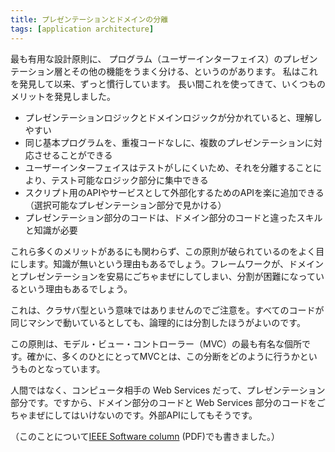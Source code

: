 ```yaml
---
title: プレゼンテーションとドメインの分離
tags: [application architecture]
---
```


最も有用な設計原則に、
プログラム（ユーザーインターフェイス）のプレゼンテーション層とその他の機能をうまく分ける、というのがあります。
私はこれを発見して以来、ずっと慣行しています。
長い間これを使ってきて、いくつものメリットを発見しました。

* プレゼンテーションロジックとドメインロジックが分かれていると、理解しやすい
* 同じ基本プログラムを、重複コードなしに、複数のプレゼンテーションに対応させることができる
* ユーザーインターフェイスはテストがしにくいため、それを分離することにより、テスト可能なロジック部分に集中できる
* スクリプト用のAPIやサービスとして外部化するためのAPIを楽に追加できる（選択可能なプレゼンテーション部分で見かける）
* プレゼンテーション部分のコードは、ドメイン部分のコードと違ったスキルと知識が必要

これら多くのメリットがあるにも関わらず、この原則が破られているのをよく目にします。知識が無いという理由もあるでしょう。フレームワークが、ドメインとプレゼンテーションを安易にごちゃまぜにしてしまい、分割が困難になっているという理由もあるでしょう。

これは、クラサバ型という意味ではありませんのでご注意を。すべてのコードが同じマシンで動いているとしても、論理的には分割したほうがよいのです。

この原則は、モデル・ビュー・コントローラー（MVC）の最も有名な個所です。確かに、多くのひとにとってMVCとは、この分断をどのように行うかというものとなっています。

人間ではなく、コンピュータ相手の Web Services だって、プレゼンテーション部分です。ですから、ドメイン部分のコードと Web Services 部分のコードをごちゃまぜにしてはいけないのです。外部APIにしてもそうです。

（このことについて[IEEE Software column](https://martinfowler.com/ieeeSoftware/separation.pdf) (PDF)でも書きました。）
